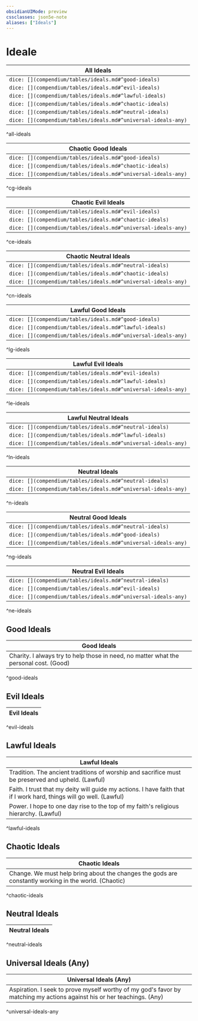 ```yaml
---
obsidianUIMode: preview
cssclasses: json5e-note
aliases: ["Ideals"]
---
```

# Ideale

| All Ideals |
|------------|
| `dice: [](compendium/tables/ideals.md#^good-ideals)`  |
| `dice: [](compendium/tables/ideals.md#^evil-ideals)`  |
| `dice: [](compendium/tables/ideals.md#^lawful-ideals)`  |
| `dice: [](compendium/tables/ideals.md#^chaotic-ideals)`  |
| `dice: [](compendium/tables/ideals.md#^neutral-ideals)`  |
| `dice: [](compendium/tables/ideals.md#^universal-ideals-any)`  |
^all-ideals

| Chaotic Good Ideals |
|------------|
| `dice: [](compendium/tables/ideals.md#^good-ideals)`  |
| `dice: [](compendium/tables/ideals.md#^chaotic-ideals)`  |
| `dice: [](compendium/tables/ideals.md#^universal-ideals-any)`  |
^cg-ideals

| Chaotic Evil Ideals |
|------------|
| `dice: [](compendium/tables/ideals.md#^evil-ideals)`  |
| `dice: [](compendium/tables/ideals.md#^chaotic-ideals)`  |
| `dice: [](compendium/tables/ideals.md#^universal-ideals-any)`  |
^ce-ideals

| Chaotic Neutral Ideals |
|------------|
| `dice: [](compendium/tables/ideals.md#^neutral-ideals)`  |
| `dice: [](compendium/tables/ideals.md#^chaotic-ideals)`  |
| `dice: [](compendium/tables/ideals.md#^universal-ideals-any)`  |
^cn-ideals

| Lawful Good Ideals |
|------------|
| `dice: [](compendium/tables/ideals.md#^good-ideals)`  |
| `dice: [](compendium/tables/ideals.md#^lawful-ideals)`  |
| `dice: [](compendium/tables/ideals.md#^universal-ideals-any)`  |
^lg-ideals

| Lawful Evil Ideals |
|------------|
| `dice: [](compendium/tables/ideals.md#^evil-ideals)`  |
| `dice: [](compendium/tables/ideals.md#^lawful-ideals)`  |
| `dice: [](compendium/tables/ideals.md#^universal-ideals-any)`  |
^le-ideals

| Lawful Neutral Ideals |
|------------|
| `dice: [](compendium/tables/ideals.md#^neutral-ideals)`  |
| `dice: [](compendium/tables/ideals.md#^lawful-ideals)`  |
| `dice: [](compendium/tables/ideals.md#^universal-ideals-any)`  |
^ln-ideals

| Neutral Ideals |
|------------|
| `dice: [](compendium/tables/ideals.md#^neutral-ideals)`  |
| `dice: [](compendium/tables/ideals.md#^universal-ideals-any)`  |
^n-ideals

| Neutral Good Ideals |
|------------|
| `dice: [](compendium/tables/ideals.md#^neutral-ideals)`  |
| `dice: [](compendium/tables/ideals.md#^good-ideals)`  |
| `dice: [](compendium/tables/ideals.md#^universal-ideals-any)`  |
^ng-ideals

| Neutral Evil Ideals |
|------------|
| `dice: [](compendium/tables/ideals.md#^neutral-ideals)`  |
| `dice: [](compendium/tables/ideals.md#^evil-ideals)`  |
| `dice: [](compendium/tables/ideals.md#^universal-ideals-any)`  |
^ne-ideals

## Good Ideals

| Good Ideals |
|-------------|
| Charity. I always try to help those in need, no matter what the personal cost. (Good) |
^good-ideals

## Evil Ideals

| Evil Ideals |
|-------------|
^evil-ideals

## Lawful Ideals

| Lawful Ideals |
|---------------|
| Tradition. The ancient traditions of worship and sacrifice must be preserved and upheld. (Lawful) |
| Faith. I trust that my deity will guide my actions. I have faith that if I work hard, things will go well. (Lawful) |
| Power. I hope to one day rise to the top of my faith's religious hierarchy. (Lawful) |
^lawful-ideals

## Chaotic Ideals

| Chaotic Ideals |
|----------------|
| Change. We must help bring about the changes the gods are constantly working in the world. (Chaotic) |
^chaotic-ideals

## Neutral Ideals

| Neutral Ideals |
|----------------|
^neutral-ideals

## Universal Ideals (Any)

| Universal Ideals (Any) |
|------------------------|
| Aspiration. I seek to prove myself worthy of my god's favor by matching my actions against his or her teachings. (Any) |
^universal-ideals-any